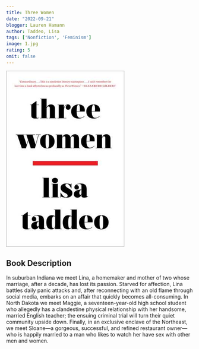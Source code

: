 ```yaml
---
title: Three Women
date: "2022-09-21"
blogger: Lauren Hamann
author: Taddeo, Lisa
tags: ['Nonfiction', 'Feminism']
image: 1.jpg
rating: 5
omit: false
---
```


![Book Cover](1.jpg)

## Book Description

In suburban Indiana we meet Lina, a homemaker and mother of two whose marriage, after a decade, has lost its passion. Starved for affection, Lina battles daily panic attacks and, after reconnecting with an old flame through social media, embarks on an affair that quickly becomes all-consuming. In North Dakota we meet Maggie, a seventeen-year-old high school student who allegedly has a clandestine physical relationship with her handsome, married English teacher; the ensuing criminal trial will turn their quiet community upside down. Finally, in an exclusive enclave of the Northeast, we meet Sloane—a gorgeous, successful, and refined restaurant owner—who is happily married to a man who likes to watch her have sex with other men and women.